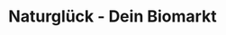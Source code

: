 ---
title: "Naturglück - Dein Biomarkt"
url: /schluechtern/naturglueck-dein-biomarkt/
shop: Supermarkt
---